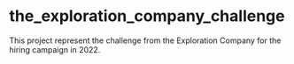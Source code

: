 # the_exploration_company_challenge
This project represent the challenge from the Exploration Company for the hiring campaign in 2022.
